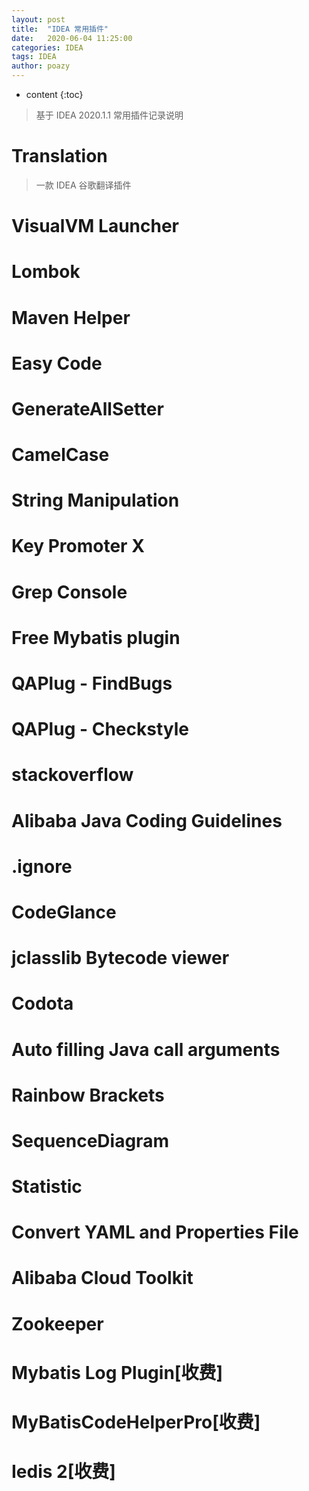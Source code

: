```yaml
---
layout: post
title:  "IDEA 常用插件"
date:   2020-06-04 11:25:00
categories: IDEA
tags: IDEA
author: poazy
---
```


* content
{:toc}

> 基于 IDEA 2020.1.1 常用插件记录说明




# Translation

> 一款 IDEA 谷歌翻译插件



# VisualVM Launcher



# Lombok



# Maven Helper



# Easy Code



# GenerateAllSetter



# CamelCase



# String Manipulation




# Key Promoter X



# Grep Console



# Free Mybatis plugin



# QAPlug - FindBugs



# QAPlug - Checkstyle



# stackoverflow



# Alibaba Java Coding Guidelines



# .ignore




# CodeGlance



# jclasslib Bytecode viewer



# Codota



# Auto filling Java call arguments



# Rainbow Brackets



# SequenceDiagram



# Statistic



# Convert YAML and Properties File



# Alibaba Cloud Toolkit



# Zookeeper



# Mybatis Log Plugin[收费]



# MyBatisCodeHelperPro[收费]



# Iedis 2[收费]